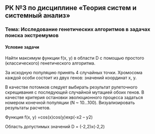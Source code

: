 ## РК №3 по дисциплине «Теория систем и системный анализ»

### Тема: Исследование генетических алгоритмов в задачах поиска экстремумов

#### Условие задачи
Найти максимум функции f(х, у) в области D с помощью простого (классического) генетического алгоритма. 

За исходную популяцию принять 4 случайных точки. Хромосома каждой особи состоит из двух генов: значений координат x, у. 

В качестве потомков следует выбирать результат рулеточного скрещивания с последующей случайной мутацией обоих генов. В качестве критерия остановки эволюционного процесса задаться номером конечной популяции (N ~ 10...100). Визуализировать результаты расчетов.

Функция f(x, y) =cos(х)cos(у)exp(-х2 – у2)

Область допустимых значений D = (-2,2)х(-2,2) 
